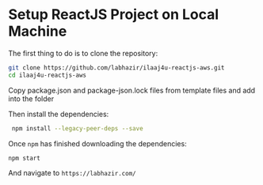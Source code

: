 # Setup ReactJS Project on Local Machine

The first thing to do is to clone the repository:

```sh
git clone https://github.com/labhazir/ilaaj4u-reactjs-aws.git
cd ilaaj4u-reactjs-aws
```

Copy package.json and package-json.lock files from template files and add into the folder

Then install the dependencies:
```sh
 npm install --legacy-peer-deps --save
```

Once `npm` has finished downloading the dependencies:
```sh
npm start
```
And navigate to `https://labhazir.com/`
